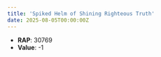 ```yaml
---
title: 'Spiked Helm of Shining Righteous Truth'
date: 2025-08-05T00:00:00Z
---
```

- **RAP**: 30769
- **Value**: -1
